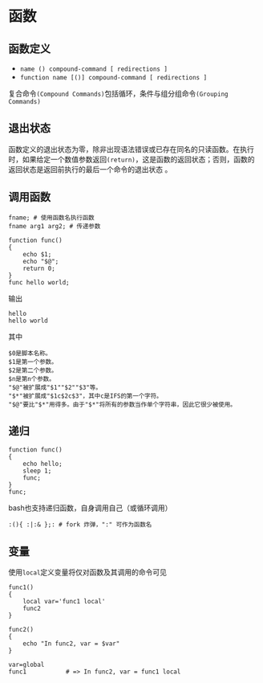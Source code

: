 # 函数

## 函数定义

+ `name () compound-command [ redirections ]`
+ `function name [()] compound-command [ redirections ]`

复合命令`(Compound Commands)`包括循环，条件与组分组命令`(Grouping Commands)`

## 退出状态

函数定义的退出状态为零，除非出现语法错误或已存在同名的只读函数。在执行时，如果给定一个数值参数返回`(return)`，这是函数的返回状态；否则，函数的返回状态是返回前执行的最后一个命令的退出状态
。

## 调用函数

```shell
fname; # 使用函数名执行函数
fname arg1 arg2; # 传递参数
```

```shell
function func()
{
    echo $1;
    echo "$@";
    return 0;
}
func hello world;
```

输出

```
hello
hello world
```

其中

```
$0是脚本名称。
$1是第一个参数。
$2是第二个参数。
$n是第n个参数。
"$@"被扩展成"$1""$2""$3"等。
"$*"被扩展成"$1c$2c$3"，其中c是IFS的第一个字符。
"$@"要比"$*"用得多。由于"$*"将所有的参数当作单个字符串，因此它很少被使用。
```

## 递归

```shell
function func()
{
    echo hello;
    sleep 1;
    func;
}
func;
```

bash也支持递归函数，自身调用自己（或循环调用）

```shell
:(){ :|:& };: # fork 炸弹，":" 可作为函数名
```

## 变量

使用`local`定义变量将仅对函数及其调用的命令可见

```shell
func1()
{
    local var='func1 local'
    func2
}

func2()
{
    echo "In func2, var = $var"
}

var=global
func1           # => In func2, var = func1 local
```
